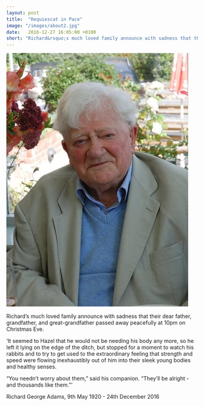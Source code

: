 ```yaml
---
layout: post
title:  "Requiescat in Pace"
image: "/images/about2.jpg"
date:   2016-12-27 16:05:00 +0100
short: "Richard&rsquo;s much loved family announce with sadness that their dear father, grandfather, and great-grandfather passed away peacefully at 10pm on Christmas Eve."
---
```


![Richard Adams](/images/about2.jpg)

Richard&rsquo;s much loved family announce with sadness that their dear father, grandfather, and great-grandfather passed away peacefully at 10pm on Christmas Eve.

&lsquo;It seemed to Hazel that he would not be needing his body any more, so he left it lying on the edge of the ditch, but stopped for a moment to watch his rabbits and to try to get used to the extraordinary feeling that strength and speed were flowing inexhaustibly out of him into their sleek young bodies and healthy senses. 

&ldquo;You needn&rsquo;t worry about them,&rdquo; said his companion. &ldquo;They&rsquo;ll be alright - and thousands like them.&rdquo;&rsquo;

Richard George Adams, 9th May 1920 - 24th December 2016

